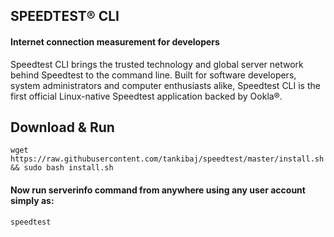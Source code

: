 ## SPEEDTEST® CLI
#### Internet connection measurement for developers
Speedtest CLI brings the trusted technology and global server network behind Speedtest to the command line. Built for software developers, system administrators and computer enthusiasts alike, Speedtest CLI is the first official Linux-native Speedtest application backed by Ookla®.

## Download & Run

`wget https://raw.githubusercontent.com/tankibaj/speedtest/master/install.sh && sudo bash install.sh`

#### Now run serverinfo command from anywhere using any user account simply as:

`speedtest`
